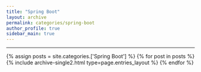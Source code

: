 ```yaml
---
title: "Spring Boot"
layout: archive
permalink: categories/spring-boot
author_profile: true
sidebar_main: true
---
```


<!-- 공백이 포함되어 있는 카테고리 이름의 경우 site.categories.['a b c'] 이런식으로! -->

---

{% assign posts = site.categories.['Spring Boot'] %}
{% for post in posts %} {% include archive-single2.html type=page.entries_layout %} {% endfor %}
